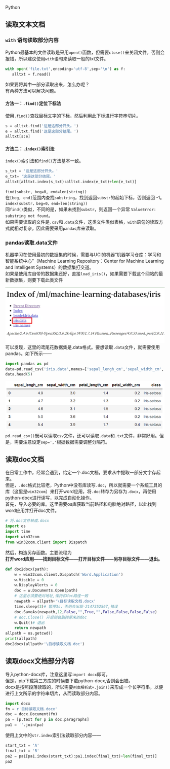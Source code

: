 Python 
<a name="qrPRy"></a>
## 读取文本文档
<a name="2fXrx"></a>
### `with` 语句读取部分内容
Python最基本的文件读取是采用`open()`函数，但需要`close()`来关闭文件，否则会报错，所以建议使用`with`语句来读取一般的txt文件。
```python
with open('file.txt',encoding='utf-8',sep='\n') as f:
   alltxt = f.read()
```
如果要将其中一部分读取出来，怎么办呢？<br />有两种方法可以解决问题。
<a name="HVO8p"></a>
#### 方法一：`.find()`定位下标法
使用`.find()`查找目标文字的下标，然后利用此下标进行字符串切片。
```python
s = alltxt.find('这是这部分开头。')
e = alltxt.find('这是这部分结尾。')
alltxt[s:e]
```
<a name="Pt4LP"></a>
#### 方法二：`.index()`索引法
`index()`索引法和`find()`方法基本一致。
```python
s_txt = '这是这部分开头。'
e_txt= '这是这部分结尾。'
alltxt[alltxt.index(s_txt):alltxt.index(e_txt)+len(e_txt)]
```
`find(substr, beg=0, end=len(string))`<br />在`[beg, end]`范围内查找`substring`，找到返回`substr`的起始下标，否则返回 -1。<br />`index(substr，beg=0，end=len(string))`<br /> 同`find()`类似，不同的是，如果未找到`substr`，则返回一个异常 `ValueError: substring not found`。<br />如果需要读取的文件是`.csv`和`.data`文件，这类文件类似表格，`with`语句的读取方式就相对复杂，因此需要采用`pandas`库来读取。
<a name="lUAab"></a>
### pandas读取.data文件
机器学习在使用最初的数据集的时候，需要与UCI的机器“机器学习仓库：学习和智能系统中心”（Machine Learning Repository：Center for Machine Learning and Intelligent Systems）的数据集打交道。<br />如果是使用库自带的数据集还好，直接`load_iris()`，如果需要下载这个网站的最新数据集，则要下载此类文件

![](./img/1615471571684-ef781f59-7427-419d-8b59-f9ed0129c342.webp)<br />可以发现，这里的鸢尾花数据集是.data格式。要想读取`.data`文件，就需要使用pandas。如下所示——
```python
import pandas as pd
data=pd.read_csv('iris.data',names=['sepal_lengh_cm','sepal_width_cm','petal_length_cm','petal_width_cm','class'],sep=",",skiprows=1)
data.head(5)
```
![](./img/1615471571656-f3aa682e-f1b5-425f-b161-58a9150b1049.png)<br />`pd.read_csv()`既可以读取`csv`文件，还可以读取`.data`和`.txt`文件，非常好用。但是，需要注意设定`sep=','`根据数据需要调整分隔符。
<a name="k4kob"></a>
## 读取doc文档
在日常工作中，经常会遇到，给定一个.doc文档，要求从中提取一部分文字存起来。<br />但是，`.doc`格式比较老，Python中没有库读写`.doc`，所以就需要一个系统工具的库（这里是`win32com`）来打开word应用，将`.doc`转存为另存为`.docx`，再使用python-docx进行读写，以完成自动化操作。<br />首先，导入必要的库。这里需要os库获取当前路径和电脑绝对路径，以此找到word应用并打开doc文件。
```python
# 将.doc文件转成.docx
import os
import time
import win32com
from win32com.client import Dispatch
```
然后，构造另存函数。主要流程为<br />**打开word应用——找到目标文件——打开目标文件——另存目标文件——退出。**
```python
def doc2docx(path):
    w = win32com.client.Dispatch('Word.Application')
    w.Visible = 0
    w.DisplayAlerts = 0
    doc = w.Documents.Open(path)
    # 这里必须要绝对地址,保持和doc路径一致
    newpath = allpath+'\目标读取文档.docx'
    time.sleep(3)# 暂停3s，否则会出现-2147352567,错误
    doc.SaveAs(newpath,12,False,"",True,"",False,False,False,False)
    # doc.Close() 开启则会删掉原来的doc
    w.Quit()# 退出
    return newpath
allpath = os.getcwd()
print(allpath)
doc2docx(allpath+'\目标读取文档.doc')
```
<a name="0qT3u"></a>
## 读取docx文档部分内容
导入python-docx库，注意这里写`import docx`即可。<br />但是，pip下载第三方库的时候要下载python-docx,否则会出错。<br />docx是按照段落读取的，所以需要`列表解析式+.join()`来形成一个长字符串，以便进行上文所示的字符串切片，从而读取部分内容。
```python
import docx
fn = r'目标读取文档.docx'
doc = docx.Document(fn)
pa = [p.text for p in doc.paragraphs]
pa1 = ''.join(pa)
```
使用上文中的`str.index`索引法读取部分内容——
```python
start_txt = 'A'
final_txt = 'B'
pa2 = pa1[pa1.index(start_txt):pa1.index(final_txt)+len(final_txt)]
pa2
```

